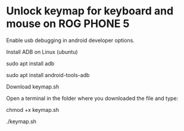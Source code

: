 # Unlock keymap for keyboard and mouse on ROG PHONE 5

Enable usb debugging in android developer options.

Install ADB on Linux (ubuntu)

sudo apt install adb

sudo apt install android-tools-adb

Download keymap.sh

Open a terminal in the folder where you downloaded the file and type:

chmod +x keymap.sh

./keymap.sh

